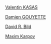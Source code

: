 [Valentin KASAS](https://twitter.com/ValentinKasas)

[Damien GOUYETTE](https://twitter.com/cestpasdur)

[David R. Bild](https://github.com/drbild)

[Maxim Karpov](https://github.com/makkarpov)
